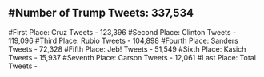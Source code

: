 #Number of Trump Tweets: 337,534
---
#First Place: Cruz Tweets - 123,396
#Second Place: Clinton Tweets - 119,096
#Third Place: Rubio Tweets - 104,898
#Fourth Place: Sanders Tweets - 72,328
#Fifth Place: Jeb! Tweets - 51,549
#Sixth Place: Kasich Tweets - 15,937
#Seventh Place: Carson Tweets - 12,061
#Last Place: Total Tweets -  
